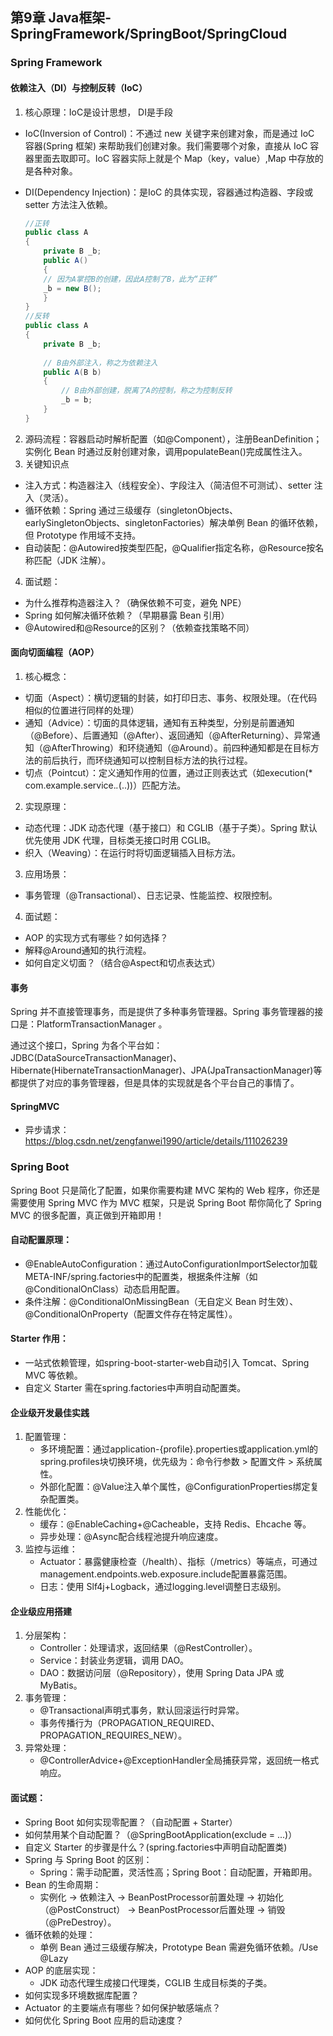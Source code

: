## 第9章 Java框架-SpringFramework/SpringBoot/SpringCloud

### Spring Framework

#### 依赖注入（DI）与控制反转（IoC）

1. 核心原理：IoC是设计思想， DI是手段
* IoC(Inversion of Control)：不通过 new 关键字来创建对象，而是通过 IoC 容器(Spring 框架) 来帮助我们创建对象。我们需要哪个对象，直接从 IoC 容器里面去取即可。IoC 容器实际上就是个 Map（key，value）,Map 中存放的是各种对象。
* DI(Dependency Injection)：是IoC 的具体实现，容器通过构造器、字段或 setter 方法注入依赖。
    
   ```java
   //正转
   public class A
   {
       private B _b;
       public A()
       {
       // 因为A掌控B的创建，因此A控制了B，此为“正转”
       _b = new B();
       }
   }
   //反转
   public class A
   {
       private B _b;
    
       // B由外部注入，称之为依赖注入
       public A(B b)
       {
           // B由外部创建，脱离了A的控制，称之为控制反转
           _b = b;
       }
   }
   ```
2. 源码流程：容器启动时解析配置（如@Component），注册BeanDefinition；实例化 Bean 时通过反射创建对象，调用populateBean()完成属性注入。
3. 关键知识点
* 注入方式：构造器注入（线程安全）、字段注入（简洁但不可测试）、setter 注入（灵活）。
* 循环依赖：Spring 通过三级缓存（singletonObjects、earlySingletonObjects、singletonFactories）解决单例 Bean 的循环依赖，但 Prototype 作用域不支持。
* 自动装配：@Autowired按类型匹配，@Qualifier指定名称，@Resource按名称匹配（JDK 注解）。
4. 面试题：
* 为什么推荐构造器注入？（确保依赖不可变，避免 NPE）
* Spring 如何解决循环依赖？（早期暴露 Bean 引用）
* @Autowired和@Resource的区别？（依赖查找策略不同）

#### 面向切面编程（AOP）

1. 核心概念：
* 切面（Aspect）：横切逻辑的封装，如打印日志、事务、权限处理。（在代码相似的位置进行同样的处理）
* 通知（Advice）：切面的具体逻辑，通知有五种类型，分别是前置通知（@Before）、后置通知（@After）、返回通知（@AfterReturning）、异常通知（@AfterThrowing）和环绕通知（@Around）。前四种通知都是在目标方法的前后执行，而环绕通知可以控制目标方法的执行过程。
* 切点（Pointcut）：定义通知作用的位置，通过正则表达式（如execution(* com.example.service.*.*(..))）匹配方法。

2. 实现原理：
* 动态代理：JDK 动态代理（基于接口）和 CGLIB（基于子类）。Spring 默认优先使用 JDK 代理，目标类无接口时用 CGLIB。
* 织入（Weaving）：在运行时将切面逻辑插入目标方法。
3. 应用场景：
* 事务管理（@Transactional）、日志记录、性能监控、权限控制。 
4. 面试题：
* AOP 的实现方式有哪些？如何选择？
* 解释@Around通知的执行流程。
* 如何自定义切面？（结合@Aspect和切点表达式）

#### 事务

Spring 并不直接管理事务，而是提供了多种事务管理器。Spring 事务管理器的接口是：PlatformTransactionManager 。

通过这个接口，Spring 为各个平台如：JDBC(DataSourceTransactionManager)、Hibernate(HibernateTransactionManager)、JPA(JpaTransactionManager)等都提供了对应的事务管理器，但是具体的实现就是各个平台自己的事情了。

#### SpringMVC
* 异步请求：https://blog.csdn.net/zengfanwei1990/article/details/111026239

### Spring Boot

Spring Boot 只是简化了配置，如果你需要构建 MVC 架构的 Web 程序，你还是需要使用 Spring MVC 作为 MVC 框架，只是说 Spring Boot 帮你简化了 Spring MVC 的很多配置，真正做到开箱即用！

#### 自动配置原理：
* @EnableAutoConfiguration：通过AutoConfigurationImportSelector加载META-INF/spring.factories中的配置类，根据条件注解（如@ConditionalOnClass）动态启用配置。
* 条件注解：@ConditionalOnMissingBean（无自定义 Bean 时生效）、@ConditionalOnProperty（配置文件存在特定属性）。

#### Starter 作用：
* 一站式依赖管理，如spring-boot-starter-web自动引入 Tomcat、Spring MVC 等依赖。
* 自定义 Starter 需在spring.factories中声明自动配置类。

#### 企业级开发最佳实践
1. 配置管理：
   * 多环境配置：通过application-{profile}.properties或application.yml的spring.profiles块切换环境，优先级为：命令行参数 > 配置文件 > 系统属性。
   * 外部化配置：@Value注入单个属性，@ConfigurationProperties绑定复杂配置类。
2. 性能优化：
   * 缓存：@EnableCaching+@Cacheable，支持 Redis、Ehcache 等。
   * 异步处理：@Async配合线程池提升响应速度。
3. 监控与运维：
   * Actuator：暴露健康检查（/health）、指标（/metrics）等端点，可通过management.endpoints.web.exposure.include配置暴露范围。
   * 日志：使用 Slf4j+Logback，通过logging.level调整日志级别。

#### 企业级应用搭建
1. 分层架构：
   * Controller：处理请求，返回结果（@RestController）。
   * Service：封装业务逻辑，调用 DAO。
   * DAO：数据访问层（@Repository），使用 Spring Data JPA 或 MyBatis。
2. 事务管理：
   * @Transactional声明式事务，默认回滚运行时异常。
   * 事务传播行为（PROPAGATION_REQUIRED、PROPAGATION_REQUIRES_NEW）。
3. 异常处理：
   * @ControllerAdvice+@ExceptionHandler全局捕获异常，返回统一格式响应。

#### 面试题：
* Spring Boot 如何实现零配置？（自动配置 + Starter）
* 如何禁用某个自动配置？（@SpringBootApplication(exclude = ...)）
* 自定义 Starter 的步骤是什么？(spring.factories中声明自动配置类)
* Spring 与 Spring Boot 的区别：
  * Spring：需手动配置，灵活性高；Spring Boot：自动配置，开箱即用。
* Bean 的生命周期：
  * 实例化 → 依赖注入 → BeanPostProcessor前置处理 → 初始化（@PostConstruct） → BeanPostProcessor后置处理 → 销毁（@PreDestroy）。
* 循环依赖的处理：
  * 单例 Bean 通过三级缓存解决，Prototype Bean 需避免循环依赖。/Use @Lazy
* AOP 的底层实现：
  * JDK 动态代理生成接口代理类，CGLIB 生成目标类的子类。
* 如何实现多环境数据库配置？
* Actuator 的主要端点有哪些？如何保护敏感端点？
* 如何优化 Spring Boot 应用的启动速度？